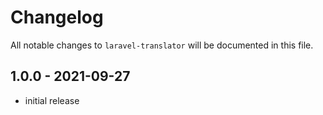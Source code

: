 # Changelog

All notable changes to `laravel-translator` will be documented in this file.

## 1.0.0 - 2021-09-27

- initial release
